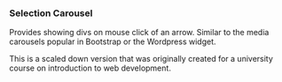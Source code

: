 ### Selection Carousel

Provides showing divs on mouse click of an arrow.
Similar to the media carousels popular in Bootstrap
or the Wordpress widget.

This is a scaled down version that was originally created for a 
university course on introduction to web development.
